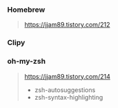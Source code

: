 ### Homebrew

> https://jjam89.tistory.com/212



### Clipy 





### oh-my-zsh

> https://jjam89.tistory.com/214
>
> - zsh-autosuggestions 
> - zsh-syntax-highlighting